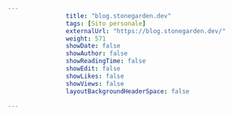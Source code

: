 ---
                title: "blog.stonegarden.dev"
                tags: [Sito personale]
                externalUrl: "https://blog.stonegarden.dev/"
                weight: 571
                showDate: false
                showAuthor: false
                showReadingTime: false
                showEdit: false
                showLikes: false
                showViews: false
                layoutBackgroundHeaderSpace: false
                ---

